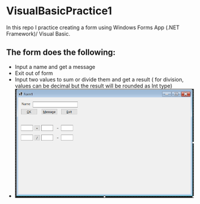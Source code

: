 # VisualBasicPractice1
In this repo I practice creating a form using Windows Forms App (.NET Framework)/ Visual Basic.
## The form does the following:
* Input a name and get a message
* Exit out of form
* Input two values to sum or divide them and get a result ( for division, values can be decimal but the result will be rounded as Int type)
* ![](FormPic.png)
